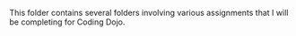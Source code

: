 This folder contains several folders involving various assignments that I will
be completing for Coding Dojo.
